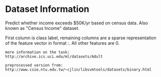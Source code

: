 # Dataset Information
Predict whether income exceeds $50K/yr based on census data. Also known as "Census Income" dataset.

First column is class label, remaining columns are a sparse representation
of the feature vector in format <feature>:<value>.  All other features are 0.

    more information on the task:
    http://archive.ics.uci.edu/ml/datasets/Adult

    preprocessed version from: 
    http://www.csie.ntu.edu.tw/~cjlin/libsvmtools/datasets/binary.html
